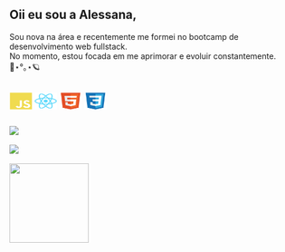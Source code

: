## Oii eu sou a Alessana,

Sou nova na área e recentemente me formei no bootcamp de desenvolvimento web fullstack. 
<br>No momento, estou focada em me aprimorar e evoluir constantemente. 
<br>🚀⋆°｡⋆🪐

<div style="display: inline_block"><br>
  <img align="center" alt="Ale-Js" height="30" width="40" src="https://raw.githubusercontent.com/devicons/devicon/master/icons/javascript/javascript-plain.svg">
  <img align="center" alt="Ale-React" height="30" width="40" src="https://raw.githubusercontent.com/devicons/devicon/master/icons/react/react-original.svg">
  <img align="center" alt="Ale-HTML" height="30" width="40" src="https://raw.githubusercontent.com/devicons/devicon/master/icons/html5/html5-original.svg">
  <img align="center" alt="Ale-CSS" height="30" width="40" src="https://raw.githubusercontent.com/devicons/devicon/master/icons/css3/css3-original.svg">
</div>
  
  ##
   
<div> 
  <a href="https://www.linkedin.com/in/alessana-gir%C3%A3o-5b7034175/" target="_blank"><img src="https://img.shields.io/badge/-LinkedIn-%230077B5?style=for-the-badge&logo=linkedin&logoColor=white" target="_blank"></a> 

  <a href = "mailto:alessana@gmail.com"><img src="https://img.shields.io/badge/-Gmail-%23333?style=for-the-badge&logo=gmail&logoColor=white" target="_blank"></a>
</div>
 
<img src="https://files.fm/u/952tr5nbfu " height="140" width="140">
